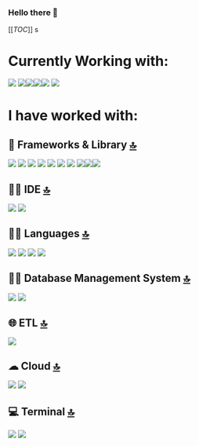 
### Hello there 👋

<!--
**lgarced/lgarced** is a ✨ _special_ ✨ repository because its `README.md` (this file) appears on your GitHub profile.
-->
[[_TOC_]]
s


# Currently Working with:
<img src="https://img.shields.io/badge/Azure-0078D7?10style=for-the-badge&logo=azure-devops&logoColor=white"> <img src ="https://img.shields.io/badge/AzureDataFactory-0078D7?10style=for-the-badge&logo=azure-devops&logoColor=white"><img src = "https://img.shields.io/badge/Postman-FF6C37?10style=for-the-badge&logo=Postman&logoColor=white"><img src = "https://img.shields.io/badge/PowerBI-F2C811?10style=for-the-badge&logo=Power%20BI&logoColor=white"><img src="https://img.shields.io/badge/powershell-5391FE?10style=for-the-badge&logo=powershell&logoColor=white" /> <img src ="https://img.shields.io/badge/GIT-E44C30?10style=for-the-badge&logo=git&logoColor=white">



# I have worked with:
## 🚀 Frameworks & Library [🔝](#welcome)
 <img src="https://img.shields.io/badge/Express%20js-000000?10style=for-the-badge&logo=express&logoColor=white"/> <img src= "https://img.shields.io/badge/Font_Awesome-339AF0?10style=for-the-badge&logo=fontawesome&logoColor=white">  <img src="https://img.shields.io/badge/GitHub%20Pages-222222?10style=for-the-badge&logo=GitHub%20Pages&logoColor=white" />  <img src="https://img.shields.io/badge/Insomnia-5849be?10style=for-the-badge&logo=Insomnia&logoColor=white"/> <img src="https://img.shields.io/badge/React-20232A?10style=for-the-badge&logo=react&logoColor=61DAFB" /> <img src="https://img.shields.io/badge/Sass-CC6699?10style=for-the-badge&logo=sass&logoColor=white" />   <img src="https://img.shields.io/badge/Apollo%20GraphQL-311C87?&10style=for-the-badge&logo=Apollo%20GraphQL&logoColor=white" /> <img src="https://img.shields.io/badge/Material%20Ui-007FFF?10style=for-the-badge&logo=mui&logoColor=white" /><img src="https://img.shields.io/badge/Docker-2CA5E0?10style=for-the-badge&logo=docker&logoColor=white"/><img src="https://img.shields.io/badge/npm-CB3837?10style=for-the-badge&logo=npm&logoColor=white"/>

## 👩‍💻 IDE [🔝](#welcome)

<img src="https://img.shields.io/badge/VSCode-0078D4?10style=for-the-badge&logo=visual%20studio%20code&logoColor=white" />  <img src="https://img.shields.io/badge/Visual_Studio-5C2D91?10style=for-the-badge&logo=visual%20studio&logoColor=white" />  

## 👩‍💻 Languages [🔝](#welcome)
<img src="https://img.shields.io/badge/CSS3-1572B6?10style=for-the-badge&logo=css3&logoColor=white" />   <img src="https://img.shields.io/badge/HTML5-E34F26?10style=for-the-badge&logo=html5&logoColor=white" />  <img src="https://img.shields.io/badge/JavaScript-323330?10style=for-the-badge&logo=javascript&logoColor=F7DF1E" />  <img src="https://img.shields.io/badge/C%23-239120?10style=for-the-badge&logo=c-sharp&logoColor=white" />     
  
 
 ## 👨‍💻 Database Management System [🔝](#welcome)
 <img src="https://img.shields.io/badge/Microsoft_SQL_Server-CC2927?10style=for-the-badge&logo=microsoft-sql-server&logoColor=white" /> 
 <img src="https://img.shields.io/badge/PostgreSQL-316192?10style=for-the-badge&logo=postgresql&logoColor=white" /> 
 
 ## 🌐 ETL [🔝](#welcome)
 <img src="https://img.shields.io/badge/Databricks-FF3621?10style=for-the-badge&logo=Databricks&logoColor=white" />

## ☁ Cloud [🔝](#welcome)
<img src="https://img.shields.io/badge/Azure-0078D7?10style=for-the-badge&logo=azure-devops&logoColor=white" />   <img src="https://img.shields.io/badge/Amazon AWS-FF9900?10style=for-the-badge&logo=amazonaws&logoColor=white" /> 

## 💻 Terminal [🔝](#welcome)
 <img src="https://img.shields.io/badge/powershell-5391FE?10style=for-the-badge&logo=powershell&logoColor=white" /> <img src ="https://img.shields.io/badge/GIT-E44C30?10style=for-the-badge&logo=git&logoColor=white">   



